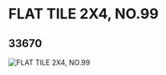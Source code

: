 # FLAT TILE 2X4, NO.99
## 33670
![FLAT TILE 2X4, NO.99](https://lc-www-live-s.legocdn.com/media/bricks/5/2/6188990.jpg)